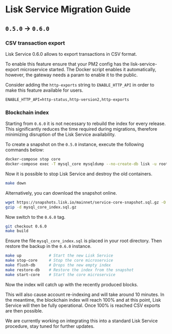# Lisk Service Migration Guide

## `0.5.0` -> `0.6.0`

### CSV transaction export

Lisk Service 0.6.0 allows to export transactions in CSV format.

To enable this feature ensure that your PM2 config has the lisk-service-export microservice started. The Docker script enables it automatically, however, the gateway needs a param to enable it to the public.

Consider adding the `http-exports` string to `ENABLE_HTTP_API` in order to make this feature available for users.

`ENABLE_HTTP_API=http-status,http-version2,http-exports`

### Blockchain index

Starting from `0.6.0` it is not necessary to rebuild the index for every release. This significantly reduces the time required during migrations, therefore minimizing disruption of the Lisk Service availability.

To create a snapshot on the `0.5.0` instance, execute the following commands below: 

```bash
docker-compose stop core
docker-compose exec -T mysql_core mysqldump --no-create-db lisk -u root -ppassword > mysql_core_index.sql
```

Now it is possible to stop Lisk Service and destroy the old containers.

```bash
make down
```

Alternatively, you can download the snapshot online.

```bash
wget https://snapshots.lisk.io/mainnet/service-core-snapshot.sql.gz -O mysql_core_index.sql.gz
gzip -d mysql_core_index.sql.gz
```

Now switch to the `0.6.0` tag.

```bash
git checkout 0.6.0
make build
```

Ensure the file `mysql_core_index.sql` is placed in your root directory.
Then restore the backup in the `0.6.0` instance.

```bash
make up            # Start the new Lisk Service
make stop-core     # Stop the core microservice
make flush-db      # Drops the new empty index
make restore-db    # Restore the index from the snapshot
make start-core    # Start the core microservice
```

Now the index will catch up with the recently produced blocks.

This will also cause account re-indexing and will take around 10 minutes. In the meantime, the blockchain index will reach 100% and at this point, Lisk Service will then be fully operational. Once 100% is reached CSV exports are then possible.

We are currently working on integrating this into a standard Lisk Service procedure, stay tuned for further updates.
